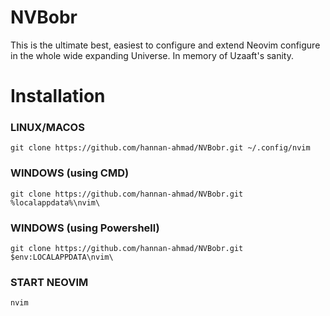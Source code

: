 # NVBobr
This is the ultimate best, easiest to configure and extend Neovim configure in the whole wide expanding Universe. In memory of Uzaaft's sanity.

# Installation

### LINUX/MACOS

`git clone https://github.com/hannan-ahmad/NVBobr.git ~/.config/nvim`

### WINDOWS (using CMD)

`git clone https://github.com/hannan-ahmad/NVBobr.git %localappdata%\nvim\`

### WINDOWS (using Powershell)

`git clone https://github.com/hannan-ahmad/NVBobr.git $env:LOCALAPPDATA\nvim\`

### START NEOVIM

`nvim`
